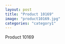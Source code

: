```yaml
---
layout: post
title: "Product 10169"
image: "product10169.jpg"
categories: "category1"
---
```

Product 10169
